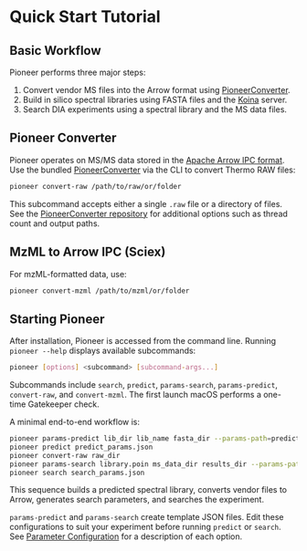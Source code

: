 # Quick Start Tutorial

## Basic Workflow
Pioneer performs three major steps:
1. Convert vendor MS files into the Arrow format using [PioneerConverter](https://github.com/nwamsley1/PioneerConverter).
2. Build in silico spectral libraries using FASTA files and the [Koina](https://koina.wilhelmlab.org/) server.
3. Search DIA experiments using a spectral library and the MS data files.

## Pioneer Converter
Pioneer operates on MS/MS data stored in the [Apache Arrow IPC format](https://arrow.apache.org/docs/python/ipc.html).
Use the bundled [PioneerConverter](https://github.com/nwamsley1/PioneerConverter) via the CLI to convert Thermo RAW files:

```bash
pioneer convert-raw /path/to/raw/or/folder
```

This subcommand accepts either a single `.raw` file or a directory of files. See the [PioneerConverter repository](https://github.com/nwamsley1/PioneerConverter) for additional options such as thread count and output paths.

## MzML to Arrow IPC (Sciex)
For mzML-formatted data, use:

```bash
pioneer convert-mzml /path/to/mzml/or/folder
```

## Starting Pioneer
After installation, Pioneer is accessed from the command line. Running `pioneer --help` displays available subcommands:

```bash
pioneer [options] <subcommand> [subcommand-args...]
```

Subcommands include `search`, `predict`, `params-search`, `params-predict`, `convert-raw`, and `convert-mzml`. The first launch macOS performs a one-time Gatekeeper check.

A minimal end-to-end workflow is:

```bash
pioneer params-predict lib_dir lib_name fasta_dir --params-path=predict_params.json
pioneer predict predict_params.json
pioneer convert-raw raw_dir
pioneer params-search library.poin ms_data_dir results_dir --params-path=search_params.json
pioneer search search_params.json
```

This sequence builds a predicted spectral library, converts vendor files to Arrow, generates search parameters, and searches the experiment.

`params-predict` and `params-search` create template JSON files. Edit these
configurations to suit your experiment before running `predict` or `search`.
See [Parameter Configuration](parameters.md) for a description of each option.
